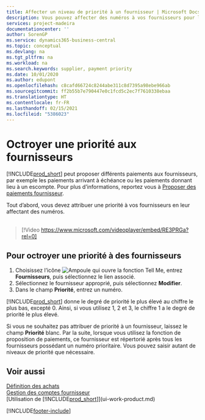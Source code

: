 ```yaml
---
title: Affecter un niveau de priorité à un fournisseur | Microsoft Docs
description: Vous pouvez affecter des numéros à vos fournisseurs pour les classer par ordre de priorité et faciliter des propositions de paiement dans Business Central.
services: project-madeira
documentationcenter: ''
author: SorenGP
ms.service: dynamics365-business-central
ms.topic: conceptual
ms.devlang: na
ms.tgt_pltfrm: na
ms.workload: na
ms.search.keywords: supplier, payment priority
ms.date: 10/01/2020
ms.author: edupont
ms.openlocfilehash: c8cafd66724c8244abe311c8d7395a98ebe966ab
ms.sourcegitcommit: ff2b55b7e790447e0c1fcd5c2ec7f7610338ebaa
ms.translationtype: HT
ms.contentlocale: fr-FR
ms.lasthandoff: 02/15/2021
ms.locfileid: "5386023"
---
```

# <a name="prioritize-vendors"></a>Octroyer une priorité aux fournisseurs
[!INCLUDE[prod_short](includes/prod_short.md)] peut proposer différents paiements aux fournisseurs, par exemple les paiements arrivant à échéance ou les paiements donnant lieu à un escompte. Pour plus d’informations, reportez vous à [Proposer des paiements fournisseur](payables-how-suggest-vendor-payments.md).

Tout d’abord, vous devez attribuer une priorité à vos fournisseurs en leur affectant des numéros.
<br><br>
> [!Video https://www.microsoft.com/videoplayer/embed/RE3PRGa?rel=0]

## <a name="to-prioritize-vendors"></a>Pour octroyer une priorité à des fournisseurs
1. Choisissez l’icône ![Ampoule qui ouvre la fonction Tell Me](media/ui-search/search_small.png "Dites-moi ce que vous voulez faire"), entrez **Fournisseurs**, puis sélectionnez le lien associé.
2. Sélectionnez le fournisseur approprié, puis sélectionnez **Modifier**.
3. Dans le champ **Priorité**, entrez un numéro.

[!INCLUDE[prod_short](includes/prod_short.md)] donne le degré de priorité le plus élevé au chiffre le plus bas, excepté 0. Ainsi, si vous utilisez 1, 2 et 3, le chiffre 1 a le degré de priorité le plus élevé.

Si vous ne souhaitez pas attribuer de priorité à un fournisseur, laissez le champ **Priorité** blanc. Par la suite, lorsque vous utilisez la fonction de proposition de paiements, ce fournisseur est répertorié après tous les fournisseurs possédant un numéro prioritaire. Vous pouvez saisir autant de niveaux de priorité que nécessaire.

## <a name="see-also"></a>Voir aussi
[Définition des achats](purchasing-setup-purchasing.md)  
[Gestion des comptes fournisseur](payables-manage-payables.md)  
[Utilisation de [!INCLUDE[prod_short](includes/prod_short.md)]](ui-work-product.md)


[!INCLUDE[footer-include](includes/footer-banner.md)]